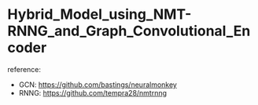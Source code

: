 # Hybrid_Model_using_NMT-RNNG_and_Graph_Convolutional_Encoder

reference:
  - GCN: https://github.com/bastings/neuralmonkey
  - RNNG: https://github.com/tempra28/nmtrnng
